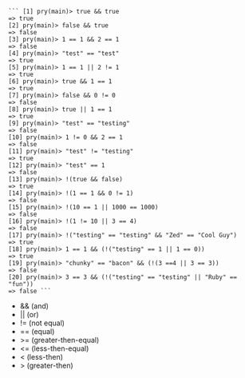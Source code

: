 ````
``` [1] pry(main)> true && true
=> true
[2] pry(main)> false && true
=> false
[3] pry(main)> 1 == 1 && 2 == 1
=> false
[4] pry(main)> "test" == "test"
=> true
[5] pry(main)> 1 == 1 || 2 != 1
=> true
[6] pry(main)> true && 1 == 1
=> true
[7] pry(main)> false && 0 != 0
=> false
[8] pry(main)> true || 1 == 1
=> true
[9] pry(main)> "test" == "testing"
=> false
[10] pry(main)> 1 != 0 && 2 == 1
=> false
[11] pry(main)> "test" != "testing"
=> true
[12] pry(main)> "test" == 1
=> false
[13] pry(main)> !(true && false)
=> true
[14] pry(main)> !(1 == 1 && 0 != 1)
=> false
[15] pry(main)> !(10 == 1 || 1000 == 1000)
=> false
[16] pry(main)> !(1 != 10 || 3 == 4)
=> false
[17] pry(main)> !("testing" == "testing" && "Zed" == "Cool Guy")
=> true
[18] pry(main)> 1 == 1 && (!("testing" == 1 || 1 == 0))
=> true
[19] pry(main)> "chunky" == "bacon" && (!(3 ==4 || 3 == 3))
=> false
[20] pry(main)> 3 == 3 && (!("testing" == "testing" || "Ruby" == "fun"))
=> false ```
````

* && (and)
* || (or)
* != (not equal)
* == (equal)
* \>= (greater-then-equal)
* <= (less-then-equal)
* < (less-then)
* \> (greater-then)
